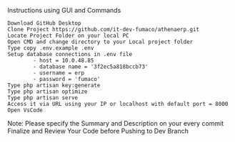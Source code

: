 Instructions using GUI and Commands

    Download GitHub Desktop
    Clone Project https://github.com/it-dev-fumaco/athenaerp.git
    Locate Project Folder on your local PC
    Open CMD and change directory to your Local project folder
    Type copy .env.example .env
    Setup database connections in .env file
            - host = 10.0.48.85
            - database name = '3f2ec5a818bccb73'
            - username = erp
            - password = 'fumaco'
    Type php artisan key:generate
    Type php artisan optimize
    Type php artisan serve
    Access it via URL using your IP or localhost with default port = 8000
    Open VsCode

Note: Please specify the Summary and Description on your every commit﻿ Finalize and Review Your Code before Pushing to Dev Branch
